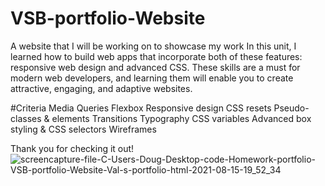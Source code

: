 # VSB-portfolio-Website
A website that I will be working on to showcase my work
In this unit, I learned how to build web apps that incorporate both of these features: 
responsive web design and advanced CSS. These skills are a must for modern web developers, and 
learning them will enable you to create attractive, engaging, and adaptive websites. 

#Criteria 
Media Queries 
Flexbox
Responsive design
CSS resets
Pseudo-classes & elements
Transitions
Typography 
CSS variables 
Advanced box styling & CSS selectors
Wireframes

Thank you for checking it out!
![screencapture-file-C-Users-Doug-Desktop-code-Homework-portfolio-VSB-portfolio-Website-Val-s-portfolio-html-2021-08-15-19_52_34](https://user-images.githubusercontent.com/83515305/129500153-bdeadf09-a89a-4cd0-9167-89146d120ab7.png)
